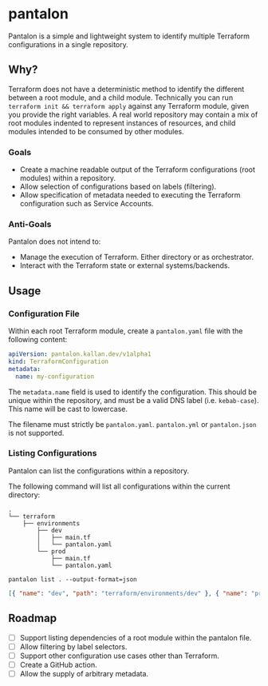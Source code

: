 # pantalon

Pantalon is a simple and lightweight system to identify multiple Terraform configurations in a single repository.

## Why?

Terraform does not have a deterministic method to identify the different between a root module, and a child module. Technically you can run `terraform init && terraform apply` against any Terraform module, given you provide the right variables. A real world repository may contain a mix of root modules indented to represent instances of resources, and child modules intended to be consumed by other modules.

### Goals

- Create a machine readable output of the Terraform configurations (root modules) within a repository.
- Allow selection of configurations based on labels (filtering).
- Allow specification of metadata needed to executing the Terraform configuration such as Service Accounts.

### Anti-Goals

Pantalon does not intend to:

- Manage the execution of Terraform. Either directory or as orchestrator.
- Interact with the Terraform state or external systems/backends.

## Usage

### Configuration File

Within each root Terraform module, create a `pantalon.yaml` file with the following content:

```yaml
apiVersion: pantalon.kallan.dev/v1alpha1
kind: TerraformConfiguration
metadata:
  name: my-configuration
```

The `metadata.name` field is used to identify the configuration. This should be unique within the repository, and must be a valid DNS label (i.e. `kebab-case`). This name will be cast to lowercase.

The filename must strictly be `pantalon.yaml`. `pantalon.yml` or `pantalon.json` is not supported.

### Listing Configurations

Pantalon can list the configurations within a repository.

The following command will list all configurations within the current directory:

```shell
.
└── terraform
    ├── environments
        ├── dev
        │   ├── main.tf
        │   └── pantalon.yaml
        └── prod
            ├── main.tf
            └── pantalon.yaml
```

```shell
pantalon list . --output-format=json
```

```json
[{ "name": "dev", "path": "terraform/environments/dev" }, { "name": "prod", "path": "terraform/environments/prod" }]
```

## Roadmap

- [ ] Support listing dependencies of a root module within the pantalon file.
- [ ] Allow filtering by label selectors.
- [ ] Support other configuration use cases other than Terraform.
- [ ] Create a GitHub action.
- [ ] Allow the supply of arbitrary metadata.
